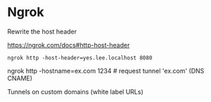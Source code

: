 # Ngrok

Rewrite the host header

https://ngrok.com/docs#http-host-header

```
ngrok http -host-header=yes.lee.localhost 8080
```

ngrok http -hostname=ex.com 1234 # request tunnel 'ex.com' (DNS CNAME)

Tunnels on custom domains (white label URLs)
